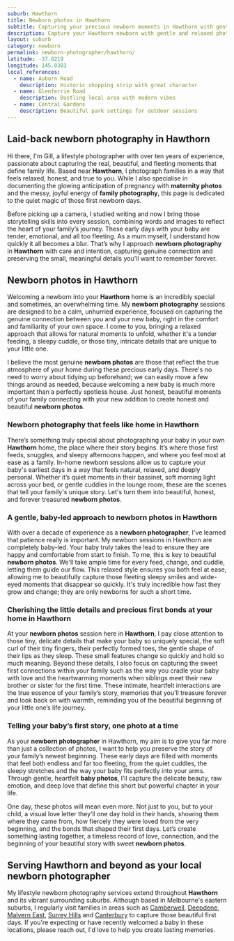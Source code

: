 ```yaml
---
suburb: Hawthorn
title: Newborn photos in Hawthorn
subtitle: Capturing your precious newborn moments in Hawthorn with gentle photography
description: Capture your Hawthorn newborn with gentle and relaxed photography. Newborn sessions are available in your home for maximum comfort and convenience.
layout: suburb
category: newborn
permalink: newborn-photographer/hawthorn/
latitude: -37.8219
longitude: 145.0383
local_references:
  - name: Auburn Road
    description: Historic shopping strip with great character
  - name: Glenferrie Road
    description: Bustling local area with modern vibes
  - name: Central Gardens
    description: Beautiful park settings for outdoor sessions
---
```


## Laid-back newborn photography in Hawthorn

Hi there, I'm Gill, a lifestyle photographer with over ten years of experience, passionate about capturing the real, beautiful, and fleeting moments that define family life. Based near **Hawthorn**, I photograph families in a way that feels relaxed, honest, and true to you. While I also specialise in documenting the glowing anticipation of pregnancy with **maternity photos** and the messy, joyful energy of **family photography**, this page is dedicated to the quiet magic of those first newborn days.

Before picking up a camera, I studied writing and now I bring those storytelling skills into every session, combining words and images to reflect the heart of your family’s journey. These early days with your baby are tender, emotional, and all too fleeting. As a mum myself, I understand how quickly it all becomes a blur. That’s why I approach **newborn photography** in **Hawthorn** with care and intention, capturing genuine connection and preserving the small, meaningful details you'll want to remember forever.

## Newborn photos in Hawthorn

Welcoming a newborn into your **Hawthorn** home is an incredibly special and sometimes, an overwhelming time. My **newborn photography** sessions are designed to be a calm, unhurried experience, focused on capturing the genuine connection between you and your new baby, right in the comfort and familiarity of your own space. I come to you, bringing a relaxed approach that allows for natural moments to unfold, whether it's a tender feeding, a sleepy cuddle, or those tiny, intricate details that are unique to your little one.

I believe the most genuine **newborn photos** are those that reflect the true atmosphere of your home during these precious early days. There's no need to worry about tidying up beforehand; we can easily move a few things around as needed, because welcoming a new baby is much more important than a perfectly spotless house. Just honest, beautiful moments of your family connecting with your new addition to create honest and beautiful **newborn photos**.

### Newborn photography that feels like home in Hawthorn

There’s something truly special about photographing your baby in your own **Hawthorn** home, the place where their story begins. It’s where those first feeds, snuggles, and sleepy afternoons happen, and where you feel most at ease as a family. In-home newborn sessions allow us to capture your baby's earliest days in a way that feels natural, relaxed, and deeply personal. Whether it’s quiet moments in their bassinet, soft morning light across your bed, or gentle cuddles in the lounge room, these are the scenes that tell your family's unique story. Let's turn them into beautiful, honest, and forever treasured **newborn photos**.

### A gentle, baby-led approach to newborn photos in Hawthorn

With over a decade of experience as a **newborn photographer**, I've learned that patience really is important. My newborn sessions in Hawthorn are completely baby-led. Your baby truly takes the lead to ensure they are happy and comfortable from start to finish. To me, this is key to beautiful **newborn photos**. We'll take ample time for every feed, change, and cuddle, letting them guide our flow. This relaxed style ensures you both feel at ease, allowing me to beautifully capture those fleeting sleepy smiles and wide-eyed moments that disappear so quickly. It's truly incredible how fast they grow and change; they are only newborns for such a short time.

### Cherishing the little details and precious first bonds at your home in Hawthorn

At your **newborn photos** session here in **Hawthorn**, I pay close attention to those tiny, delicate details that make your baby so uniquely special, the soft curl of their tiny fingers, their perfectly formed toes, the gentle shape of their lips as they sleep. These small features change so quickly and hold so much meaning. Beyond these details, I also focus on capturing the sweet first connections within your family such as the way you cradle your baby with love and the heartwarming moments when siblings meet their new brother or sister for the first time. These intimate, heartfelt interactions are the true essence of your family’s story, memories that you’ll treasure forever and look back on with warmth, reminding you of the beautiful beginning of your little one’s life journey.

### Telling your baby’s first story, one photo at a time

As your **newborn photographer** in Hawthorn, my aim is to give you far more than just a collection of photos, I want to help you preserve the story of your family’s newest beginning. These early days are filled with moments that feel both endless and far too fleeting, from the quiet cuddles, the sleepy stretches and the way your baby fits perfectly into your arms. Through gentle, heartfelt **baby photos**, I’ll capture the delicate beauty, raw emotion, and deep love that define this short but powerful chapter in your life.

One day, these photos will mean even more. Not just to you, but to your child, a visual love letter they’ll one day hold in their hands, showing them where they came from, how fiercely they were loved from the very beginning, and the bonds that shaped their first days. Let’s create something lasting together, a timeless record of love, connection, and the beginning of your beautiful story with sweet **newborn photos**.

## Serving Hawthorn and beyond as your local newborn photographer

My lifestyle newborn photography services extend throughout **Hawthorn** and its vibrant surrounding suburbs. Although based in Melbourne's eastern suburbs, I regularly visit families in areas such as [Camberwell](newborn-photos/camberwell/), [Deepdene](newborn-photos/deepdene/), [Malvern East](newborn-photos/malvern-east/), [Surrey Hills](newborn-photos/surrey-hills/) and [Canterbury](newborn-photos/canterbury/) to capture those beautiful first days. If you're expecting or have recently welcomed a baby in these locations, please reach out, I'd love to help you create lasting memories.
